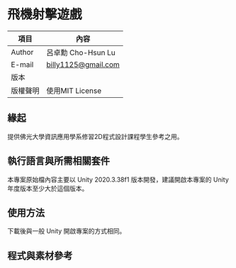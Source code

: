 # 飛機射擊遊戲

|項目|內容|
|---|---|
|Author|呂卓勳 Cho-Hsun Lu|
|E-mail|billy1125@gmail.com|
|版本||
|版權聲明|使用MIT License|

## 緣起

提供佛光大學資訊應用學系修習2D程式設計課程學生參考之用。

## 執行語言與所需相關套件

本專案原始檔內容主要以 Unity 2020.3.38f1 版本開發，建議開啟本專案的 Unity 年度版本至少大於這個版本。

## 使用方法

下載後與一般 Unity 開啟專案的方式相同。

## 程式與素材參考


